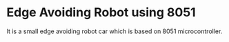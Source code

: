 # Edge Avoiding Robot using 8051
 It is a small edge avoiding robot car which is based on 8051 microcontroller. 
